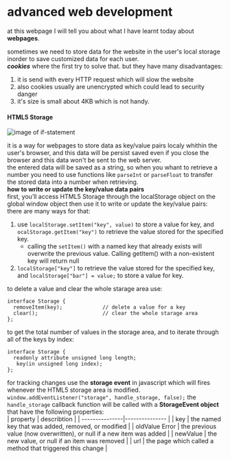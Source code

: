 # advanced web development  
at this webpage I will tell you about what I have learnt today about **webpages**.

sometimes we need to store data for the website in the user's local storage inorder to save customized data for each user.  
***cookies*** where the first try to solve that. but they have many disadvantages:
1. it is send with every HTTP request which will slow the website
2. also cookies usually are unencrypted which could lead to security danger
3. it's size is small about 4KB which is not handy.

#### HTML5 Storage

![image of if-statement](https://techglimpse.com/wp-content/uploads/2013/04/xml-parsing-and-storing-on-localstorage1.jpg)

it is a way for webpages to store data as key/value pairs localy whithin the user's browser, and this data will be persist saved even if you close the browser and this data won't be sent to the web server.  
the entered data will be saved as a string, so when you whant to retrieve a number you need to use functions like `parseInt` or `parseFloat` to transfer the stored data into a number when retrieving.  
**how to write or update the key/value data pairs**  
first, you’ll access HTML5 Storage through the localStorage object on the global window object then use it to write or update the key/value pairs:  
there are many ways for that:
1. use `localStorage.setItem("key", value)` to store a value for key, and `ocalStorage.getItem("key")` to retrieve the value stored for the specified key.
    * calling the `setItem()` with a named key that already exists will overwrite the previous value. Calling getItem() with a non-existent key will return null
2. `localStorage["key"]` to retrieve the value stored for the specified key, and `localStorage["bar"] = value;` to store a value for key.  

to delete a value and clear the whole starage area use:  
```
interface Storage {
  removeItem(key);             // delete a value for a key
  clear();                     // clear the whole starage area
};
```   
to get the total number of values in the storage area, and to iterate through all of the keys by index:   
```
interface Storage {
  readonly attribute unsigned long length;
   key(in unsigned long index);
};
```  
for tracking changes use the **storage event** in javascript which will fires whenever the HTML5 storage area is modified.  
`window.addEventListener("storage", handle_storage, false);` the `handle_storage` callback function will be called with a **StorageEvent object** that have the following properties:  
| property | describtion |
| ---------------|--------------- |
| key | the named key that was added, removed, or modified |
| oldValue Error | the previous value (now overwritten), or null if a new item was added |
| newValue | the new value, or null if an item was removed |
| url | the page which called a method that triggered this change |  